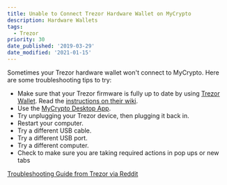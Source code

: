```yaml
---
title: Unable to Connect Trezor Hardware Wallet on MyCrypto
description: Hardware Wallets
tags:
  - Trezor
priority: 30
date_published: '2019-03-29'
date_modified: '2021-01-15'
---
```


Sometimes your Trezor hardware wallet won't connect to MyCrypto. Here are some troubleshooting tips to try:

- Make sure that your Trezor firmware is fully up to date by using [Trezor Wallet](https://trezor.io/start/). Read the [instructions on their wiki](https://wiki.trezor.io/User_manual:Updating_the_Trezor_device_firmware).
- Use the [MyCrypto Desktop App](https://download.mycrypto.com/).
- Try unplugging your Trezor device, then plugging it back in.
- Restart your computer.
- Try a different USB cable.
- Try a different USB port.
- Try a different computer.
- Check to make sure you are taking required actions in pop ups or new tabs

[Troubleshooting Guide from Trezor via Reddit](https://www.reddit.com/r/TREZOR/comments/bcdv79/trezor_troubleshooting_guide/)
